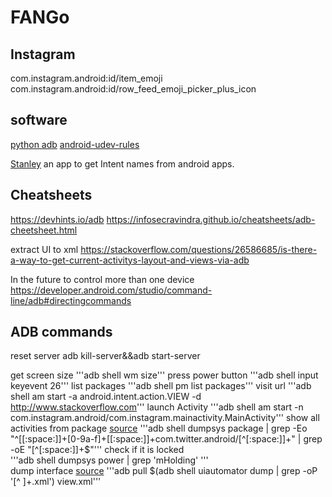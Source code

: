 # FANGo

## Instagram

com.instagram.android:id/item_emoji
com.instagram.android:id/row_feed_emoji_picker_plus_icon

## software

[python adb](https://github.com/google/python-adb)
[android-udev-rules](https://github.com/M0Rf30/android-udev-rules.git) 

[Stanley](https://f-droid.org/en/packages/fr.xgouchet.packageexplorer/) an app to get Intent names from android apps.

## Cheatsheets

https://devhints.io/adb
https://infosecravindra.github.io/cheatsheets/adb-cheetsheet.html

extract UI to xml
https://stackoverflow.com/questions/26586685/is-there-a-way-to-get-current-activitys-layout-and-views-via-adb

In the future to control more than one device
https://developer.android.com/studio/command-line/adb#directingcommands

## ADB commands

reset server
adb kill-server&&adb start-server

get screen size
'''adb shell wm size'''
press power button 
'''adb shell input keyevent 26'''
list packages
'''adb shell pm list packages'''
visit url
'''adb shell am start -a android.intent.action.VIEW -d http://www.stackoverflow.com'''
launch Activity
'''adb shell am start -n com.instagram.android/com.instagram.mainactivity.MainActivity'''
show all activities from package [source](https://stackoverflow.com/a/51649936/2205297)
'''adb shell dumpsys package | grep -Eo "^[[:space:]]+[0-9a-f]+[[:space:]]+com.twitter.android/[^[:space:]]+" | grep -oE "[^[:space:]]+$"'''
check if it is locked  
'''adb shell dumpsys power | grep 'mHolding' '''  
dump interface [source](https://stackoverflow.com/a/39923793/2205297)
'''adb pull $(adb shell uiautomator dump | grep -oP '[^ ]+.xml') view.xml'''
